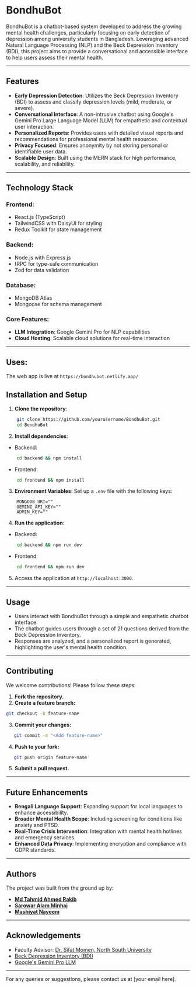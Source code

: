 # BondhuBot

BondhuBot is a chatbot-based system developed to address the growing mental health challenges, particularly focusing on early detection of depression among university students in Bangladesh. Leveraging advanced Natural Language Processing (NLP) and the Beck Depression Inventory (BDI), this project aims to provide a conversational and accessible interface to help users assess their mental health.

---


## Features

- **Early Depression Detection**: Utilizes the Beck Depression Inventory (BDI) to assess and classify depression levels (mild, moderate, or severe).
- **Conversational Interface**: A non-intrusive chatbot using Google's Gemini Pro Large Language Model (LLM) for empathetic and contextual user interaction.
- **Personalized Reports**: Provides users with detailed visual reports and recommendations for professional mental health resources.
- **Privacy Focused**: Ensures anonymity by not storing personal or identifiable user data.
- **Scalable Design**: Built using the MERN stack for high performance, scalability, and reliability.

---

## Technology Stack

### Frontend:
- React.js (TypeScript)
- TailwindCSS with DaisyUI for styling
- Redux Toolkit for state management

### Backend:
- Node.js with Express.js
- tRPC for type-safe communication
- Zod for data validation

### Database:

- MongoDB Atlas
- Mongoose for schema management

### Core Features:
- **LLM Integration**: Google Gemini Pro for NLP capabilities
- **Cloud Hosting**: Scalable cloud solutions for real-time interaction

---

## Uses:
The web app is live at `https://bondhubot.netlify.app/`


## Installation and Setup

1. **Clone the repository**:
```bash   
    git clone https://github.com/yourusername/BondhuBot.git   
    cd BondhuBot
```
2. **Install dependencies**:
- Backend:
```bash
    cd backend && npm install
```
- Frontend:
```bash
    cd frontend && npm install
```
3. **Environment Variables**:
   Set up a `.env` file with the following keys:   
```env   
    MONGODB_URI=""
    GEMINI_API_KEY=""
    ADMIN_KEY=""   
```
4. **Run the application**:   
- Backend:
```bash
    cd backend && npm run dev
```
- Frontend:
```bash
    cd frontend && npm run dev
```
5. Access the application at `http://localhost:3000`.

---

## Usage
- Users interact with BondhuBot through a simple and empathetic chatbot interface.
- The chatbot guides users through a set of 21 questions derived from the Beck Depression Inventory.
- Responses are analyzed, and a personalized report is generated, highlighting the user's mental health condition.

---

## Contributing

We welcome contributions! Please follow these steps:

1. **Fork the repository.**
2. **Create a feature branch:**
```bash   
git checkout -b feature-name  
```
3. **Commit your changes:**
```bash   
   git commit -m "<Add feature-name>"
```
4. **Push to your fork:**
```bash
   git push origin feature-name   
```
5. **Submit a pull request.**

---

## Future Enhancements
- **Bengali Language Support**: Expanding support for local languages to enhance accessibility.
- **Broader Mental Health Scope**: Including screening for conditions like anxiety and PTSD.
- **Real-Time Crisis Intervention**: Integration with mental health hotlines and emergency services.
- **Enhanced Data Privacy**: Implementing encryption and compliance with GDPR standards.

---

## Authors

The project was built from the ground up by:

- **[Md Tahmid Ahmed Rakib](https://github.com/withtahmid)**
- **[Sarowar Alam Minhaj](https://github.com/sarwar76200)**
- **[Mashiyat Nayeem](https://github.com/meshiyet)** 


---

## Acknowledgements

- Faculty Advisor: [Dr. Sifat Momen, North South University](https://ece.northsouth.edu/people/dr-sifat-momen/)
- [Beck Depression Inventory (BDI)](https://www.ismanet.org/doctoryourspirit/pdfs/Beck-Depression-Inventory-BDI.pdf)
- [Google's Gemini Pro LLM](https://deepmind.google/technologies/gemini/pro/)

---

For any queries or suggestions, please contact us at [your email here].